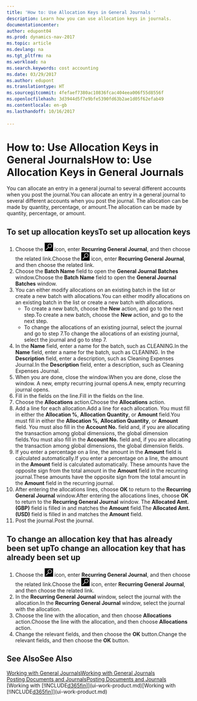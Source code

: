 ```yaml
---
title: 'How to: Use Allocation Keys in General Journals '
description: Learn how you can use allocation keys in journals.
documentationcenter: 
author: edupont04
ms.prod: dynamics-nav-2017
ms.topic: article
ms.devlang: na
ms.tgt_pltfrm: na
ms.workload: na
ms.search.keywords: cost accounting
ms.date: 03/29/2017
ms.author: edupont
ms.translationtype: HT
ms.sourcegitcommit: 4fefaef7380ac10836fcac404eea006f55d8556f
ms.openlocfilehash: 3d3944d5f7e9bfe5390fd63b2ae1d05f62efab49
ms.contentlocale: en-gb
ms.lasthandoff: 10/16/2017

---
```

# <a name="how-to-use-allocation-keys-in-general-journals"></a><span data-ttu-id="d4509-103">How to: Use Allocation Keys in General Journals</span><span class="sxs-lookup"><span data-stu-id="d4509-103">How to: Use Allocation Keys in General Journals</span></span>
<span data-ttu-id="d4509-104">You can allocate an entry in a general journal to several different accounts when you post the journal.</span><span class="sxs-lookup"><span data-stu-id="d4509-104">You can allocate an entry in a general journal to several different accounts when you post the journal.</span></span> <span data-ttu-id="d4509-105">The allocation can be made by quantity, percentage, or amount.</span><span class="sxs-lookup"><span data-stu-id="d4509-105">The allocation can be made by quantity, percentage, or amount.</span></span>

## <a name="to-set-up-allocation-keys"></a><span data-ttu-id="d4509-106">To set up allocation keys</span><span class="sxs-lookup"><span data-stu-id="d4509-106">To set up allocation keys</span></span>
1. <span data-ttu-id="d4509-107">Choose the ![Search for Page or Report](media/ui-search/search_small.png "Search for Page or Report icon") icon, enter **Recurring General Journal**, and then choose the related link.</span><span class="sxs-lookup"><span data-stu-id="d4509-107">Choose the ![Search for Page or Report](media/ui-search/search_small.png "Search for Page or Report icon") icon, enter **Recurring General Journal**, and then choose the related link.</span></span>
2. <span data-ttu-id="d4509-108">Choose the **Batch Name** field to open the **General Journal Batches** window.</span><span class="sxs-lookup"><span data-stu-id="d4509-108">Choose the **Batch Name** field to open the **General Journal Batches** window.</span></span>
3. <span data-ttu-id="d4509-109">You can either modify allocations on an existing batch in the list or create a new batch with allocations.</span><span class="sxs-lookup"><span data-stu-id="d4509-109">You can either modify allocations on an existing batch in the list or create a new batch with allocations.</span></span>
   * <span data-ttu-id="d4509-110">To create a new batch, choose the **New** action, and go to the next step.</span><span class="sxs-lookup"><span data-stu-id="d4509-110">To create a new batch, choose the **New** action, and go to the next step.</span></span>
   * <span data-ttu-id="d4509-111">To change the allocations of an existing journal, select the journal and go to step 7.</span><span class="sxs-lookup"><span data-stu-id="d4509-111">To change the allocations of an existing journal, select the journal and go to step 7.</span></span>    
4. <span data-ttu-id="d4509-112">In the **Name** field, enter a name for the batch, such as CLEANING.</span><span class="sxs-lookup"><span data-stu-id="d4509-112">In the **Name** field, enter a name for the batch, such as CLEANING.</span></span> <span data-ttu-id="d4509-113">In the **Description** field, enter a description, such as Cleaning Expenses Journal.</span><span class="sxs-lookup"><span data-stu-id="d4509-113">In the **Description** field, enter a description, such as Cleaning Expenses Journal.</span></span>
5. <span data-ttu-id="d4509-114">When you are done, close the window.</span><span class="sxs-lookup"><span data-stu-id="d4509-114">When you are done, close the window.</span></span> <span data-ttu-id="d4509-115">A new, empty recurring journal opens.</span><span class="sxs-lookup"><span data-stu-id="d4509-115">A new, empty recurring journal opens.</span></span>
6. <span data-ttu-id="d4509-116">Fill in the fields on the line.</span><span class="sxs-lookup"><span data-stu-id="d4509-116">Fill in the fields on the line.</span></span>
7. <span data-ttu-id="d4509-117">Choose the **Allocations** action.</span><span class="sxs-lookup"><span data-stu-id="d4509-117">Choose the **Allocations** action.</span></span>
8. <span data-ttu-id="d4509-118">Add a line for each allocation.</span><span class="sxs-lookup"><span data-stu-id="d4509-118">Add a line for each allocation.</span></span> <span data-ttu-id="d4509-119">You must fill in either the **Allocation %**, **Allocation Quantity**, or **Amount** field.</span><span class="sxs-lookup"><span data-stu-id="d4509-119">You must fill in either the **Allocation %**, **Allocation Quantity**, or **Amount** field.</span></span> <span data-ttu-id="d4509-120">You must also fill in the **Account No.** field and, if you are allocating the transaction among global dimensions, the global dimension fields.</span><span class="sxs-lookup"><span data-stu-id="d4509-120">You must also fill in the **Account No.** field and, if you are allocating the transaction among global dimensions, the global dimension fields.</span></span>
9. <span data-ttu-id="d4509-121">If you enter a percentage on a line, the amount in the **Amount** field is calculated automatically.</span><span class="sxs-lookup"><span data-stu-id="d4509-121">If you enter a percentage on a line, the amount in the **Amount** field is calculated automatically.</span></span> <span data-ttu-id="d4509-122">These amounts have the opposite sign from the total amount in the **Amount** field in the recurring journal.</span><span class="sxs-lookup"><span data-stu-id="d4509-122">These amounts have the opposite sign from the total amount in the **Amount** field in the recurring journal.</span></span>
10. <span data-ttu-id="d4509-123">After entering the allocations lines, choose **OK** to return to the **Recurring General Journal** window.</span><span class="sxs-lookup"><span data-stu-id="d4509-123">After entering the allocations lines, choose **OK** to return to the **Recurring General Journal** window.</span></span> <span data-ttu-id="d4509-124">The **Allocated Amt. (GBP)** field is filled in and matches the **Amount** field.</span><span class="sxs-lookup"><span data-stu-id="d4509-124">The **Allocated Amt. (USD)** field is filled in and matches the **Amount** field.</span></span>
11. <span data-ttu-id="d4509-125">Post the journal.</span><span class="sxs-lookup"><span data-stu-id="d4509-125">Post the journal.</span></span>

## <a name="to-change-an-allocation-key-that-has-already-been-set-up"></a><span data-ttu-id="d4509-126">To change an allocation key that has already been set up</span><span class="sxs-lookup"><span data-stu-id="d4509-126">To change an allocation key that has already been set up</span></span>
1. <span data-ttu-id="d4509-127">Choose the ![Search for Page or Report](media/ui-search/search_small.png "Search for Page or Report icon") icon, enter **Recurring General Journal**, and then choose the related link.</span><span class="sxs-lookup"><span data-stu-id="d4509-127">Choose the ![Search for Page or Report](media/ui-search/search_small.png "Search for Page or Report icon") icon, enter **Recurring General Journal**, and then choose the related link.</span></span>
2. <span data-ttu-id="d4509-128">In the **Recurring General Journal** window, select the journal with the allocation.</span><span class="sxs-lookup"><span data-stu-id="d4509-128">In the **Recurring General Journal** window, select the journal with the allocation.</span></span>
3. <span data-ttu-id="d4509-129">Choose the line with the allocation, and then choose **Allocations** action.</span><span class="sxs-lookup"><span data-stu-id="d4509-129">Choose the line with the allocation, and then choose **Allocations** action.</span></span>
4. <span data-ttu-id="d4509-130">Change the relevant fields, and then choose the **OK** button.</span><span class="sxs-lookup"><span data-stu-id="d4509-130">Change the relevant fields, and then choose the **OK** button.</span></span>

## <a name="see-also"></a><span data-ttu-id="d4509-131">See Also</span><span class="sxs-lookup"><span data-stu-id="d4509-131">See Also</span></span>
[<span data-ttu-id="d4509-132">Working with General Journals</span><span class="sxs-lookup"><span data-stu-id="d4509-132">Working with General Journals</span></span>](ui-work-general-journals.md)  
[<span data-ttu-id="d4509-133">Posting Documents and Journals</span><span class="sxs-lookup"><span data-stu-id="d4509-133">Posting Documents and Journals</span></span>](ui-post-documents-journals.md)  
<span data-ttu-id="d4509-134">[Working with [!INCLUDE[d365fin](includes/d365fin_md.md)]](ui-work-product.md)</span><span class="sxs-lookup"><span data-stu-id="d4509-134">[Working with [!INCLUDE[d365fin](includes/d365fin_md.md)]](ui-work-product.md)</span></span>


